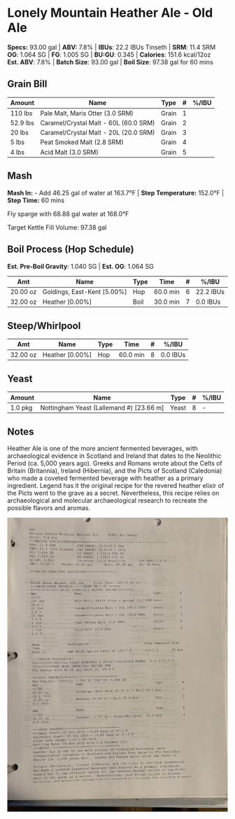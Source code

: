 # Lonely Mountain Heather Ale  - Old Ale

**Specs:** 93.00 gal | **ABV:** 7.8% | **IBUs**: 22.2 IBUs Tinseth   | **SRM**: 11.4 SRM  
**OG**: 1.064 SG | **FG**: 1.005 SG | **BU:GU**: 0.345  | **Calories**: 151.6 kcal/12oz  
**Est. ABV**: 7.8%  | **Batch Size**: 93.00 gal  | **Boil Size**: 97.38 gal for 60 mins  

## Grain Bill
| Amount   | Name                                  | Type  | #   | %/IBU |
| -------- | ------------------------------------- | ----- | --- | ----- |
| 110 lbs  | Pale Malt, Maris Otter (3.0 SRM)      | Grain | 1   |       |
| 52.9 lbs | Caramel/Crystal Malt - 60L (60.0 SRM) | Grain | 2   |       |
| 20 lbs   | Caramel/Crystal Malt - 20L (20.0 SRM) | Grain | 3   |       |
| 5 lbs    | Peat Smoked Malt (2.8 SRM)            | Grain | 4   |       |
| 4 lbs    | Acid Malt (3.0 SRM)                   | Grain | 5   |       |

## Mash
**Mash In:** - Add 46.25 gal of water at 163.7°F  | **Step Temperature:** 152.0°F  | **Step Time:** 60 mins  

Fly sparge with 68.88 gal water at 168.0°F  

Target Kettle Fill Volume: 97.38 gal

## Boil Process (Hop Schedule)
**Est. Pre-Boil Gravity**: 1.040 SG  | **Est. OG**: 1.064 SG  

| Amt      | Name                        | Type | Time     | #   | %/IBU     |
| -------- | --------------------------- | ---- | -------- | --- | --------- |
| 20.00 oz | Goldings, East-Kent [5.00%] | Hop  | 60.0 min | 6   | 22.2 IBUs |
| 32.00 oz | Heather [0.00%]             | Boil | 30.0 min | 7   | 0.0 IBUs  |

## Steep/Whirlpool

| Amt      | Name            | Type | Time     | #   | %/IBU    |
| -------- | --------------- | ---- | -------- | --- | -------- |
| 32.00 oz | Heather [0.00%] | Hop  | 60.0 min | 8   | 0.0 IBUs |
## Yeast

|Amount|Name|Type|#|%/IBU|
|---|---|---|---|---|
|1.0 pkg|Nottingham Yeast (Lallemand #) [23.66 m]|Yeast|8|-|
## Notes

Heather Ale is one of the more ancient fermented beverages, with archaeological evidence in Scotland and Ireland that dates to the Neolithic Period (ca. 5,000 years ago). Greeks and Romans wrote about the Celts of Britain (Britannia), Ireland (Hibernia), and the Picts of Scotland (Caledonia) who made a coveted fermented beverage with heather as a primary ingredient. Legend has it the original recipe for the revered heather elixir of the Picts went to the grave as a secret. Nevertheless, this recipe relies on archaeological and molecular archaeological research to recreate the possible flavors and aromas.

![](../assets/media/LonelyMountain.jpg)
